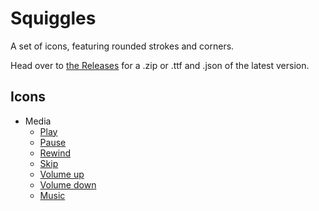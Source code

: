 # Squiggles

A set of icons, featuring rounded strokes and corners.

Head over to [the Releases](https://github.com/totallyhuman/squiggles/releases) for a .zip or .ttf and .json of the latest version.

## Icons

-   Media
    -   [Play](play.svg)
    -   [Pause](pause.svg)
    -   [Rewind](rewind.svg)
    -   [Skip](skip.svg)
    -   [Volume up](volume-up.svg)
    -   [Volume down](volume-down.svg)
    -   [Music](music.svg)
